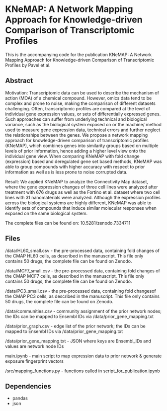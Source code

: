 # KNeMAP: A Network Mapping Approach for Knowledge-driven Comparison of Transcriptomic Profiles

This is the accompanying code for the publication KNeMAP: A Network Mapping Approach for Knowledge-driven Comparison of Transcriptomic Profiles by Pavel et al.

## Abstract

Motivation: Transcriptomic data can be used to describe the mechanism of action (MOA) of a chemical compound. However, omics data tend to be complex and prone to noise, making the comparison of different datasets challenging. Often, transcriptomic profiles are compared at the level of individual gene expression values, or sets of differentially expressed genes. Such approaches can suffer from underlying technical and biological variance, such as the biological system exposed on or the machine/ method used to measure gene expression data, technical errors and further neglect the relationships between the genes. We propose a network mapping approach for knowledge-driven comparison of transcriptomic profiles (KNeMAP), which combines genes into similarity groups based on multiple levels of prior information, hence adding a higher level view onto the individual gene view. When comparing KNeMAP with fold change (expression) based and deregulated gene set based methods, KNeMAP was able to group compounds with higher accuracy with respect to prior information as well as is less prone to noise corrupted data.

Result: We applied KNeMAP to analyze the Connectivity Map dataset, where the gene expression changes of three cell lines were analyzed after treatment with 676 drugs as well as the Fortino et al. dataset where two cell lines with 31 nanomaterials were analyzed. Although the expression profiles across the biological systems are highly different, KNeMAP was able to identify sets of compounds that induce similar molecular responses when exposed on the same biological system.

The complete files can be found on: 10.5281/zenodo.7334711
## Files

/data/HL60_small.csv - the pre-processed data, containing fold changes of the CMAP HL60 cells, as described in the manuscript. This file only contains 50 drugs, the complete file can be found on Zenodo.

/data/MCF7_small.csv - the pre-processed data, containing fold changes of the CMAP MCF7 cells, as described in the manuscript. This file only contains 50 drugs, the complete file can be found on Zenodo.

/data/PC3_small.csv - the pre-processed data, containing fold changesof the CMAP PC3 cells, as described in the manuscript. This file only contains 50 drugs, the complete file can be found on Zenodo.

/data/communities.csv - community assignment of the prior network nodes; the IDs can be mapped to Ensembl IDs via /data/prior_gene_mapping.txt

/data/prior_graph.csv - edge list of the prior network; the IDs can be mapped to Ensembl IDs via /data/prior_gene_mapping.txt

/data/prior_gene_mapping.txt - JSON where keys are Ensembl_IDs and values are network node IDs

main.ipynb - main script to map expression data to prior network & generate exposure fingerprint vectors

/src/mapping_functions.py - functions called in script_for_publication.ipynb

## Dependencies
- pandas
- json






